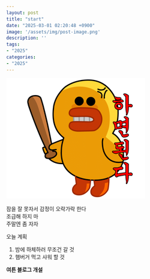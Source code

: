```yaml
---
layout: post
title: "start"
date: "2025-03-01 02:20:48 +0900"
image: '/assets/img/post-image.png'
description: ''
tags:
- "2025"
categories:
- "2025"
---
```


![하면된다](../assets/img/mad%20chick.png)

잠을 잘 못자서 감정이 오락가락 한다  
조급해 하지 마  
주말엔 좀 자자


오늘 계획
1. 밤에 하체하러 무조건 갈 것
2. 햄버거 먹고 샤워 할 것




**여튼 블로그 개설**